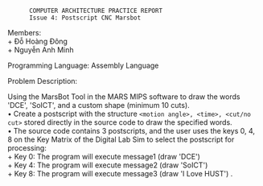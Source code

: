           COMPUTER ARCHITECTURE PRACTICE REPORT  
          Issue 4: Postscript CNC Marsbot  

Members:  
          + Đỗ Hoàng Đông  
          + Nguyễn Anh Minh  

Programming Language: Assembly Language  

Problem Description:  

Using the MarsBot Tool in the MARS MIPS software to draw the words 'DCE', 'SoICT', and a custom shape (minimum 10 cuts).  
• Create a postscript with the structure `<motion angle>, <time>, <cut/no cut>` stored directly in the source code to draw the specified words.  
• The source code contains 3 postscripts, and the user uses the keys 0, 4, 8 on the Key Matrix of the Digital Lab Sim to select the postscript for processing:  
          + Key 0: The program will execute message1 (draw 'DCE')  
          + Key 4: The program will execute message2 (draw 'SoICT')  
          + Key 8: The program will execute message3 (draw 'I Love HUST') .

